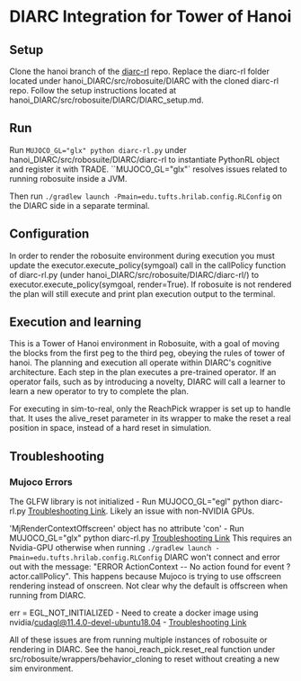 # DIARC Integration for Tower of Hanoi
## Setup
Clone the hanoi branch of the [diarc-rl](https://hrilab.tufts.edu:22280/marlowfawn/diarc-rl/-/tree/hanoi?ref_type=heads) repo. Replace the diarc-rl folder located under hanoi_DIARC/src/robosuite/DIARC with the cloned diarc-rl repo. Follow the setup instructions located at hanoi_DIARC/src/robosuite/DIARC/DIARC_setup.md.

## Run
Run `MUJOCO_GL="glx" python diarc-rl.py` under hanoi_DIARC/src/robosuite/DIARC/diarc-rl to instantiate PythonRL object and register it with TRADE. ``MUJOCO_GL="glx"` resolves issues related to running robosuite inside a JVM.

Then run `./gradlew launch -Pmain=edu.tufts.hrilab.config.RLConfig` on the DIARC side in a separate terminal.

## Configuration
In order to render the robosuite environment during execution you must update the executor.execute_policy(symgoal) call in the callPolicy function of diarc-rl.py (under hanoi_DIARC/src/robosuite/DIARC/diarc-rl/) to executor.execute_policy(symgoal, render=True). If robosuite is not rendered the plan will still execute and print plan execution output to the terminal.

## Execution and learning
This is a Tower of Hanoi environment in Robosuite, with a goal of moving the blocks from the first peg to the third peg, obeying the rules of tower of hanoi. The planning and execution all operate within DIARC's cognitive architecture. Each step in the plan executes a pre-trained operator. If an operator fails, such as by introducing a novelty, DIARC will call a learner to learn a new operator to try to complete the plan.

For executing in sim-to-real, only the ReachPick wrapper is set up to handle that. It uses the alive_reset parameter in its wrapper to make the reset a real position in space, instead of a hard reset in simulation.


## Troubleshooting
### Mujoco Errors
The GLFW library is not initialized - Run MUJOCO_GL="egl" python diarc-rl.py [Troubleshooting Link](https://github.com/Breakend/gym-extensions/issues/8). Likely an issue with non-NVIDIA GPUs.



'MjRenderContextOffscreen' object has no attribute 'con' - Run MUJOCO_GL="glx" python diarc-rl.py [Troubleshooting Link](https://github.com/ARISE-Initiative/robosuite/issues/469) This requires an Nvidia-GPU otherwise when running `./gradlew launch -Pmain=edu.tufts.hrilab.config.RLConfig` DIARC won't connect and error out with the message: "ERROR ActionContext -- No action found for event ?actor.callPolicy". This happens because Mujoco is trying to use offscreen rendering instead of onscreen. Not clear why the default is offscreen when running from DIARC.

err = EGL_NOT_INITIALIZED - Need to create a docker image using nvidia/cudagl@11.4.0-devel-ubuntu18.04 - [Troubleshooting Link](https://stackoverflow.com/questions/73281156/eglinitialize-failed-with-egl-not-initialized)


All of these issues are from running multiple instances of robosuite or rendering in DIARC. See the hanoi_reach_pick.reset_real function under src/robosuite/wrappers/behavior_cloning to reset without creating a new sim environment.